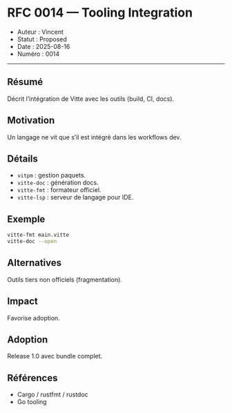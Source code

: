 # RFC 0014 — Tooling Integration

- Auteur : Vincent  
- Statut : Proposed  
- Date : 2025-08-16  
- Numéro : 0014  

---

## Résumé
Décrit l’intégration de Vitte avec les outils (build, CI, docs).

## Motivation
Un langage ne vit que s’il est intégré dans les workflows dev.

## Détails
- `vitpm` : gestion paquets.  
- `vitte-doc` : génération docs.  
- `vitte-fmt` : formateur officiel.  
- `vitte-lsp` : serveur de langage pour IDE.  

## Exemple
```bash
vitte-fmt main.vitte
vitte-doc --open
```

## Alternatives
Outils tiers non officiels (fragmentation).  

## Impact
Favorise adoption.  

## Adoption
Release 1.0 avec bundle complet.  

## Références
- Cargo / rustfmt / rustdoc  
- Go tooling  
